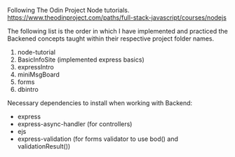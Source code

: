 Following The Odin Project Node tutorials.
https://www.theodinproject.com/paths/full-stack-javascript/courses/nodejs

The following list is the order in which I have implemented and practiced the Backened concepts taught within their respective project folder names.

1. node-tutorial
2. BasicInfoSite (implemented express basics)
3. expressIntro
4. miniMsgBoard
5. forms
6. dbintro

Necessary dependencies to install when working with Backend:

- express
- express-async-handler (for controllers)
- ejs
- express-validation (for forms validator to use bod() and validationResult())
